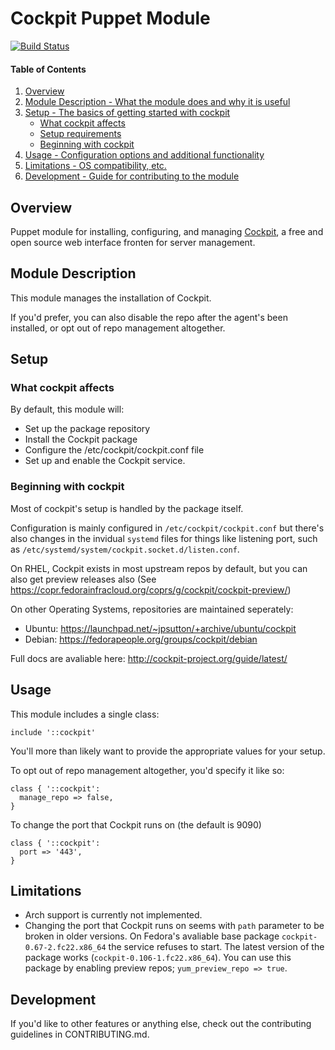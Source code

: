 # Cockpit Puppet Module
[![Build Status](https://travis-ci.org/petems/petems-cockpit.svg?branch=master)](https://travis-ci.org/petems/petems-cockpit)

#### Table of Contents

1. [Overview](#overview)
2. [Module Description - What the module does and why it is useful](#module-description)
3. [Setup - The basics of getting started with cockpit](#setup)
    * [What cockpit affects](#what-cockpit-affects)
    * [Setup requirements](#setup-requirements)
    * [Beginning with cockpit](#beginning-with-cockpit)
4. [Usage - Configuration options and additional functionality](#usage)
5. [Limitations - OS compatibility, etc.](#limitations)
6. [Development - Guide for contributing to the module](#development)

## Overview

Puppet module for installing, configuring, and managing [Cockpit](http://cockpit-project.org), a free and open source web interface fronten for server management.

## Module Description

This module manages the installation of Cockpit.

If you'd prefer, you can also disable the repo after the agent's been installed, or opt out of repo management altogether.

## Setup

### What cockpit affects

By default, this module will:
* Set up the package repository
* Install the Cockpit package
* Configure the /etc/cockpit/cockpit.conf file
* Set up and enable the Cockpit service.

### Beginning with cockpit

Most of cockpit's setup is handled by the package itself.

Configuration is mainly configured in `/etc/cockpit/cockpit.conf` but there's also changes in the invidual `systemd` files for things like listening port, such as `/etc/systemd/system/cockpit.socket.d/listen.conf`.

On RHEL, Cockpit exists in most upstream repos by default, but you can also get preview releases also (See https://copr.fedorainfracloud.org/coprs/g/cockpit/cockpit-preview/)

On other Operating Systems, repositories are maintained seperately:

* Ubuntu: https://launchpad.net/~jpsutton/+archive/ubuntu/cockpit
* Debian: https://fedorapeople.org/groups/cockpit/debian

Full docs are avaliable here: http://cockpit-project.org/guide/latest/

## Usage

This module includes a single class:
```puppet
include '::cockpit'
```

You'll more than likely want to provide the appropriate values for your setup.

To opt out of repo management altogether, you'd specify it like so:
```puppet
class { '::cockpit':
  manage_repo => false,
}
```

To change the port that Cockpit runs on (the default is 9090)
```puppet
class { '::cockpit':
  port => '443',
}
```

## Limitations

* Arch support is currently not implemented.
* Changing the port that Cockpit runs on seems with `path` parameter to be broken in older versions. On Fedora's avaliable base package `cockpit-0.67-2.fc22.x86_64` the service refuses to start. The latest version of the package works (`cockpit-0.106-1.fc22.x86_64`). You can use this package by enabling preview repos; `yum_preview_repo => true`.

## Development

If you'd like to other features or anything else, check out the contributing guidelines in CONTRIBUTING.md.
